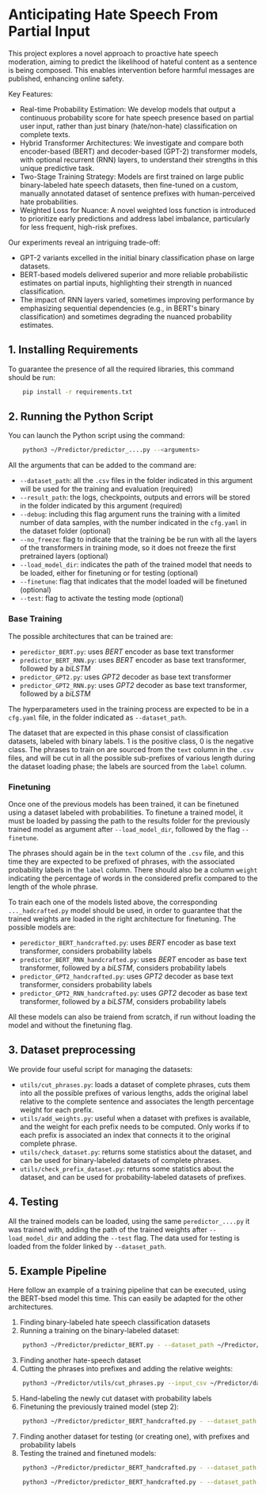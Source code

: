 # Anticipating Hate Speech From Partial Input
This project explores a novel approach to proactive hate speech moderation, aiming to predict the likelihood of hateful content as a sentence is being composed. This enables intervention before harmful messages are published, enhancing online safety.

Key Features:
- Real-time Probability Estimation: We develop models that output a continuous probability score for hate speech presence based on partial user input, rather than just binary (hate/non-hate) classification on complete texts.
- Hybrid Transformer Architectures: We investigate and compare both encoder-based (BERT) and decoder-based (GPT-2) transformer models, with optional recurrent (RNN) layers, to understand their strengths in this unique predictive task.
- Two-Stage Training Strategy: Models are first trained on large public binary-labeled hate speech datasets, then fine-tuned on a custom, manually annotated dataset of sentence prefixes with human-perceived hate probabilities.
- Weighted Loss for Nuance: A novel weighted loss function is introduced to prioritize early predictions and address label imbalance, particularly for less frequent, high-risk prefixes.

Our experiments reveal an intriguing trade-off:
- GPT-2 variants excelled in the initial binary classification phase on large datasets.
- BERT-based models delivered superior and more reliable probabilistic estimates on partial inputs, highlighting their strength in nuanced classification.
- The impact of RNN layers varied, sometimes improving performance by emphasizing sequential dependencies (e.g., in BERT's binary classification) and sometimes degrading the nuanced probability estimates.

## 1. Installing Requirements
To guarantee the presence of all the required libraries, this command should be run:
```bash
    pip install -r requirements.txt
```

## 2. Running the Python Script
You can launch the Python script using the command:
```bash
    python3 ~/Predictor/predictor_....py --<arguments>
```

All the arguments that can be added to the command are:
- `--dataset_path`: all the `.csv` files in the folder indicated in this argument will be used for the training and evaluation (required)
- `--result_path`: the logs, checkpoints, outputs and errors will be stored in the folder indicated by this argument (required)
- `--debug`: including this flag argument runs the training with a limited number of data samples, with the number indicated in the `cfg.yaml` in the dataset folder (optional)
- `--no_freeze`: flag to indicate that the training be be run with all the layers of the transformers in training mode, so it does not freeze the first pretrained layers (optional)
- `--load_model_dir`: indicates the path of the trained model that needs to be loaded, either for finetuning or for testing (optional)
- `--finetune`: flag that indicates that the model loaded will be finetuned (optional)
- `--test`: flag to activate the testing mode (optional)

### Base Training

The possible architectures that can be trained are:
- `peredictor_BERT.py`: uses *BERT* encoder as base text transformer
- `predictor_BERT_RNN.py`: uses *BERT* encoder as base text transformer, followed by a *biLSTM*
- `predictor_GPT2.py`: uses *GPT2* decoder as base text transformer
- `predictor_GPT2_RNN.py`: uses *GPT2* decoder as base text transformer, followed by a *biLSTM*

The hyperparameters used in the training process are expected to be in a `cfg.yaml` file, in the folder indicated as `--dataset_path`.

The dataset that are expected in this phase consist of classification datasets, labeled with binary labels. 1 is the positive class, 0 is the negative class. The phrases to train on are sourced from the `text` column in the `.csv` files, and will be cut in all the possible sub-prefixes of various length during the dataset loading phase; the labels are sourced from the `label` column.

### Finetuning

Once one of the previous models has been trained, it can be finetuned using a dataset labeled with probabilities. To finetune a trained model, it must be loaded by passing the path to the results folder for the previously trained model as argument after `--load_model_dir`, followed by the flag `--finetune`.

The phrases should again be in the `text` column of the `.csv` file, and this time they are expected to be prefixed of phrases, with the associated probability labels in the `label` column. There should also be a column `weight` indicating the percentage of words in the considered prefix compared to the length of the whole phrase.

To train each one of the models listed above, the corresponding `..._hadcrafted.py` model should be used, in order to guarantee that the trained weights are loaded in the right architecture for finetuning. The possible models are:
- `peredictor_BERT_handcrafted.py`: uses *BERT* encoder as base text transformer, considers probability labels
- `predictor_BERT_RNN_handcrafted.py`: uses *BERT* encoder as base text transformer, followed by a *biLSTM*, considers probability labels
- `predictor_GPT2_handcrafted.py`: uses *GPT2* decoder as base text transformer, considers probability labels
- `predictor_GPT2_RNN_handcrafted.py`: uses *GPT2* decoder as base text transformer, followed by a *biLSTM*, considers probability labels

All these models can also be traiend from scratch, if run without loading the model and without the finetuning flag.

## 3. Dataset preprocessing
We provide four useful script for managing the datasets:
- `utils/cut_phrases.py`: loads a dataset of complete phrases, cuts them into all the possible prefixes of various lengths, adds the original label relative to the complete sentence and associates the length percentage weight for each prefix.
- `utils/add_weights.py`: useful when a dataset with prefixes is available, and the weight for each prefix needs to be computed. Only works if to each prefix is associated an index that connects it to the original complete phrase.
- `utils/check_dataset.py`: returns some statistics about the dataset, and can be used for binary-labeled datasets of complete phrases.
- `utils/check_prefix_dataset.py`: returns some statistics about the dataset, and can be used for probability-labeled datasets of prefixes.

## 4. Testing
All the trained models can be loaded, using the same `peredictor_....py` it was trained with, adding the path of the trained weights after `--load_model_dir` and adding the `--test` flag. The data used for testing is loaded from the folder linked by `--dataset_path`.

## 5. Example Pipeline
Here follow an example of a training pipeline that can be executed, using the BERT-bsed model this time. This can easily be adapted for the other architectures.
1. Finding binary-labeled hate speech classification datasets
2. Running a training on the binary-labeled dataset:
```bash
    python3 ~/Predictor/predictor_BERT.py - --dataset_path ~/Predictor/data_classification/ --result_path ~/Predictor/results_classification/
```
3. Finding another hate-speech dataset
4. Cutting the phrases into prefixes and adding the relative weights:
```bash
    python3 ~/Predictor/utils/cut_phrases.py --input_csv ~/Predictor/data_prefixes/<dataset> --output_csv ~/Predictor/data_prefixes/<dataset_cut>
```
5. Hand-labeling the newly cut dataset with probability labels
6. Finetuning the previously trained model (step 2):
```bash
    python3 ~/Predictor/predictor_BERT_handcrafted.py - --dataset_path ~/Predictor/data_prefixes/ --result_path ~/Predictor/results_probabilities/ --load_model_dir ~/Predictor/results_classification/<model> --finetune
```
7. Finding another dataset for testing (or creating one), with prefixes and probability labels
8. Testing the trained and finetuned models:
```bash
    python3 ~/Predictor/predictor_BERT_handcrafted.py - --dataset_path ~/Predictor/data_test/ --result_path ~/Predictor/results_probabilities/ --load_model_dir ~/Predictor/results_classification/<model> --test
```
```bash
    python3 ~/Predictor/predictor_BERT_handcrafted.py - --dataset_path ~/Predictor/data_test/ --result_path ~/Predictor/results_probabilities/ --load_model_dir ~/Predictor/results_classification/<model_finetuned> --test
```